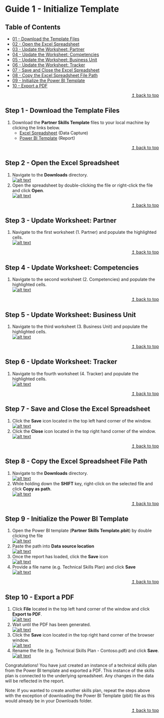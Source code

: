# Guide 1 - Initialize Template

## Table of Contents
* [01 - Download the Template Files](#step-1---download-the-template-files)
* [02 - Open the Excel Spreadsheet](#step-2---open-the-excel-spreadsheet)
* [03 - Update the Worksheet: Partner](#step-3----update-worksheet-partner)
* [04 - Update the Worksheet: Competencies](#step-4---update-worksheet-competencies)
* [05 - Update the Worksheet: Business Unit](#step-5---update-worksheet-business-unit)
* [06 - Update the Worksheet: Tracker](#step-6---update-worksheet-tracker)
* [07 - Save and Close the Excel Spreadsheet](#step-7---save-and-close-the-excel-spreadsheet)
* [08 - Copy the Excel Spreadsheet File Path](#step-8---copy-the-excel-spreadsheet-file-path)
* [09 - Initialize the Power BI Template](#step-9---initialize-power-bi-template)
* [10 - Export a PDF](#step-10---export-a-pdf)

<div align="right"><a href="#guide-1---initialize-template">↥ back to top</a></div>

## Step 1 - Download the Template Files
1. Download the **Partner Skills Template** files to your local machine by clicking the links below.  
   * [Excel Spreadsheet](../../../raw/master/files/Partner%20Skills%20Template.xlsx) (Data Capture)
   * [Power BI Template](../../../raw/master/files/Partner%20Skills%20Template.pbit) (Report)

<div align="right"><a href="#guide-1---initialize-template">↥ back to top</a></div>

## Step 2 - Open the Excel Spreadsheet
1. Navigate to the **Downloads** directory.  
[![alt text](../images/img-template-downloads-folder.png "Downloads")](../../../raw/master/images/img-template-downloads-folder.png) 
2. Open the spreadsheet by double-clicking the file or right-click the file and click **Open**.  
[![alt text](../images/img-template-open-xlsx.png "Open File")](../../../raw/master/images/img-template-open-xlsx.png) 

<div align="right"><a href="#guide-1---initialize-template">↥ back to top</a></div>

## Step 3 - Update Worksheet: Partner
1. Navigate to the first worksheet (1. Partner) and populate the highlighted cells.  
[![alt text](../images/img-template-update-partner.png "Partner")](../../../raw/master/images/img-template-update-partner.png) 

<div align="right"><a href="#guide-1---initialize-template">↥ back to top</a></div>

## Step 4 - Update Worksheet: Competencies
1. Navigate to the second worksheet (2. Competencies) and populate the highlighted cells.  
[![alt text](../images/img-template-update-competencies.png "Competencies")](../../../raw/master/images/img-template-update-competencies.png) 

<div align="right"><a href="#guide-1---initialize-template">↥ back to top</a></div>

## Step 5 - Update Worksheet: Business Unit
1. Navigate to the third worksheet (3. Business Unit) and populate the highlighted cells.  
[![alt text](../images/img-template-update-business.png "Business Units")](../../../raw/master/images/img-template-update-business.png) 

<div align="right"><a href="#guide-1---initialize-template">↥ back to top</a></div>

## Step 6 - Update Worksheet: Tracker
1. Navigate to the fourth worksheet (4. Tracker) and populate the highlighted cells.  
[![alt text](../images/img-template-update-tracker.png "Tracker")](../../../raw/master/images/img-template-update-tracker.png) 

<div align="right"><a href="#guide-1---initialize-template">↥ back to top</a></div>

## Step 7 - Save and Close the Excel Spreadsheet
1. Click the **Save** icon located in the top left hand corner of the window.  
[![alt text](../images/img-template-save-xlsx.png "Save")](../../../raw/master/images/img-template-save-xlsx.png) 
2. Click the **Close** icon located in the top right hand corner of the window.  
[![alt text](../images/img-template-close-xlsx.png "Close")](../../../raw/master/images/img-template-close-xlsx.png) 

<div align="right"><a href="#guide-1---initialize-template">↥ back to top</a></div>

## Step 8 - Copy the Excel Spreadsheet File Path
1. Navigate to the **Downloads** directory.  
[![alt text](../images/img-template-downloads-folder.png "Downloads")](../../../raw/master/images/img-template-downloads-folder.png) 
2. While holding down the **SHIFT** key, right-click on the selected file and click **Copy as path**.  
[![alt text](../images/img-template-copy-path.png "Downloads")](../../../raw/master/images/img-template-copy-path.png) 

<div align="right"><a href="#guide-1---initialize-template">↥ back to top</a></div>

## Step 9 - Initialize the Power BI Template
1. Open the Power BI template (**Partner Skills Template.pbit**) by double clicking the file  
[![alt text](../images/img-template-open-pbit.png "Downloads")](../../../raw/master/images/img-template-open-pbit.png) 
2. Paste the path into **Data source location**  
[![alt text](../images/img-template-paste-path.png "Downloads")](../../../raw/master/images/img-template-paste-path.png) 
3. Once the report has loaded, click the **Save** icon  
[![alt text](../images/img-template-save-pbix.png "Downloads")](../../../raw/master/images/img-template-save-pbix.png) 
5. Provide a file name (e.g. Technical Skills Plan) and click **Save**  
[![alt text](../images/img-template-save-dialog.png "Downloads")](../../../raw/master/images/img-template-save-dialog.png) 

<div align="right"><a href="#guide-1---initialize-template">↥ back to top</a></div>

## Step 10 - Export a PDF
1. Click **File** located in the top left hand corner of the window and click **Export to PDF**.   
[![alt text](../images/img-template-export-pdf.png "Export to PDF")](../../../raw/master/images/img-template-export-pdf.png) 
2. Wait until the PDF has been generated.  
[![alt text](../images/img-template-export-wait.png "Generating")](../../../raw/master/images/img-template-export-wait.png) 
3. Click the **Save** icon located in the top right hand corner of the browser window.  
[![alt text](../images/img-template-save-pdf.png "Save PDF")](../../../raw/master/images/img-template-save-pdf.png) 
4. Rename the file (e.g. Technical Skills Plan - Contoso.pdf) and click **Save**.  
[![alt text](../images/img-template-saveas-pdf.png "Save PDF")](../../../raw/master/images/img-template-saveeas-pdf.png) 

Congratulations! You have just created an instance of a technical skills plan from the Power BI template and exported a PDF. This instance of the skills plan is connected to the underlying spreadsheet. Any changes in the data will be reflected in the report.

Note: If you wanted to create another skills plan, repeat the steps above with the exception of downloading the Power BI Template (pbit) file as this would already be in your Downloads folder.

<div align="right"><a href="#guide-1---initialize-template">↥ back to top</a></div>
